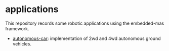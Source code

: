 # applications
This repository records some robotic applications using the embedded-mas framework.

* [autonomous-car](autonomous-car): implementation of  2wd and 4wd autonomous ground vehicles.
